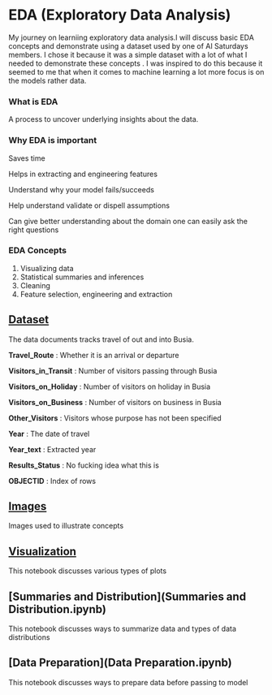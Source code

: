 # EDA (Exploratory Data Analysis)
My journey on learniing exploratory data analysis.I will discuss basic EDA concepts and demonstrate using a dataset used by one of AI Saturdays members. I chose it because it was a simple dataset with a lot of what I needed to demonstrate these concepts
. I was inspired to do this because it seemed to me that when it comes to machine learning a lot more focus is on the models rather data.

### What is EDA

A process to uncover underlying insights about the data.

### Why EDA is important

Saves time

Helps in extracting and engineering features

Understand why your model fails/succeeds

Help understand validate or dispell assumptions

Can give better understanding about the domain one can easily ask the right questions

### EDA Concepts

1. Visualizing data
2. Statistical summaries and inferences
3. Cleaning
4. Feature selection, engineering and extraction



## [Dataset](Data/BusiaTravel.csv)
The data documents tracks travel of out and into Busia.

**Travel_Route** : Whether it is an arrival or departure

**Visitors_in_Transit** : Number of visitors passing through Busia

**Visitors_on_Holiday** : Number of visitors on holiday in Busia

**Visitors_on_Business** : Number of visitors on business in Busia

**Other_Visitors** : Visitors whose purpose has not been specified

**Year** : The date of travel

**Year_text** : Extracted year

**Results_Status** : No fucking idea what this is

**OBJECTID** : Index of rows

## [Images](Images)
Images used to illustrate concepts

## [Visualization](Visualization.ipynb)
This notebook discusses various types of plots

## [Summaries and Distribution](Summaries and Distribution.ipynb)
This notebook discusses ways to summarize data and types of data distributions

## [Data Preparation](Data Preparation.ipynb)
This notebook discusses ways to prepare data before passing to model

